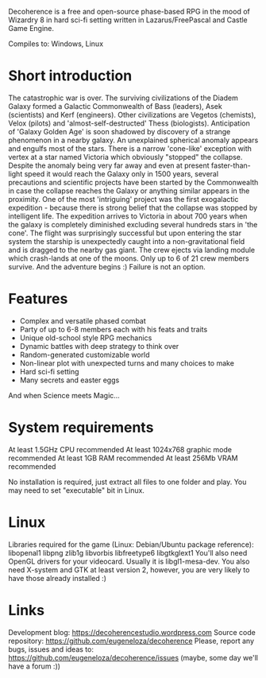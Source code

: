 Decoherence is a free and open-source phase-based RPG in the mood of Wizardry 8 in hard sci-fi setting written in Lazarus/FreePascal and Castle Game Engine.

Compiles to: Windows, Linux

# Short introduction

The catastrophic war is over. The surviving civilizations of the Diadem Galaxy formed a Galactic Commonwealth of Bass (leaders), Asek (scientists) and Kerf (engineers). Other civilizations are Vegetos (chemists), Velox (pilots) and 'almost-self-destructed' Thess (biologists). Anticipation of 'Galaxy Golden Age' is soon shadowed by discovery of a strange phenomenon in a nearby galaxy. An unexplained spherical anomaly appears and engulfs most of the stars. There is a narrow 'cone-like' exception with vertex at a star named Victoria which obviously "stopped" the collapse. Despite the anomaly being very far away and even at present faster-than-light speed it would reach the Galaxy only in 1500 years, several precautions and scientific projects have been started by the Commonwealth in case the collapse reaches the Galaxy or anything similar appears in the proximity. One of the most 'intriguing' project was the first exogalactic expedition - because there is strong belief that the collapse was stopped by intelligent life. The expedition arrives to Victoria in about 700 years when the galaxy is completely diminished excluding several hundreds stars in 'the cone'. The flight was surprisingly successful but upon entering the star system the starship is unexpectedly caught into a non-gravitational field and is dragged to the nearby gas giant. The crew ejects via landing module which crash-lands at one of the moons. Only up to 6 of 21 crew members survive.
And the adventure begins :) Failure is not an option.

# Features

* Complex and versatile phased combat
* Party of up to 6-8 members each with his feats and traits
* Unique old-school style RPG mechanics
* Dynamic battles with deep strategy to think over
* Random-generated customizable world
* Non-linear plot with unexpected turns and many choices to make
* Hard sci-fi setting
* Many secrets and easter eggs

And when Science meets Magic...

# System requirements

At least 1.5GHz CPU recommended
At least 1024x768 graphic mode recommended
At least 1GB RAM recommended
At least 256Mb VRAM recommended

No installation is required, just extract all files to one folder and play.
You may need to set "executable" bit in Linux.

# Linux

Libraries required for the game (Linux: Debian/Ubuntu package reference):
libopenal1
libpng
zlib1g
libvorbis
libfreetype6
libgtkglext1
You'll also need OpenGL drivers for your videocard. Usually it is libgl1-mesa-dev.
You also need X-system and GTK at least version 2, however, you are very likely to have those already installed :)

# Links

Development blog: https://decoherencestudio.wordpress.com
Source code repository: https://github.com/eugeneloza/decoherence
Please, report any bugs, issues and ideas to: https://github.com/eugeneloza/decoherence/issues
(maybe, some day we'll have a forum :))